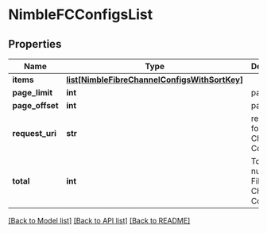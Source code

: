 # NimbleFCConfigsList

## Properties
Name | Type | Description | Notes
------------ | ------------- | ------------- | -------------
**items** | [**list[NimbleFibreChannelConfigsWithSortKey]**](NimbleFibreChannelConfigsWithSortKey.md) |  | [optional] 
**page_limit** | **int** | page limit | [optional] 
**page_offset** | **int** | page offset | [optional] 
**request_uri** | **str** | requestUri for  Fibre Channel Configs | [optional] 
**total** | **int** | Total number of Fibre Channel Configs. | [optional] 

[[Back to Model list]](../README.md#documentation-for-models) [[Back to API list]](../README.md#documentation-for-api-endpoints) [[Back to README]](../README.md)


